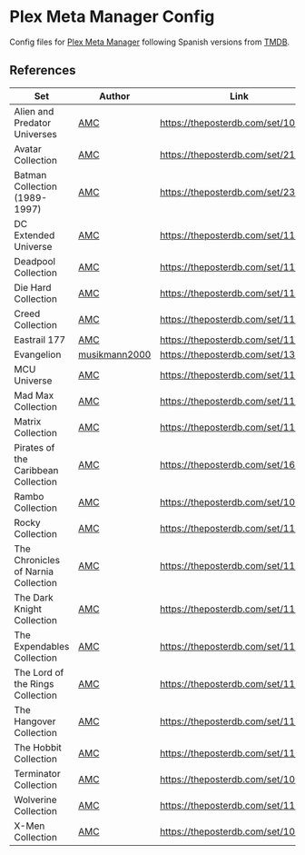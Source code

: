 # Plex Meta Manager Config

Config files for [Plex Meta Manager](https://metamanager.wiki/) following Spanish versions from [TMDB](https://www.themoviedb.org/).

## References

| Set                                 | Author                                                      | Link                               |
| ----------------------------------- | ----------------------------------------------------------- | ---------------------------------- |
| Alien and Predator Universes        | [AMC](https://theposterdb.com/user/AMC)                     | https://theposterdb.com/set/109057 |
| Avatar Collection                   | [AMC](https://theposterdb.com/user/AMC)                     | https://theposterdb.com/set/215631 |
| Batman Collection (1989-1997)       | [AMC](https://theposterdb.com/user/AMC)                     | https://theposterdb.com/set/237026 |
| DC Extended Universe                | [AMC](https://theposterdb.com/user/AMC)                     | https://theposterdb.com/set/118189 |
| Deadpool Collection                 | [AMC](https://theposterdb.com/user/AMC)                     | https://theposterdb.com/set/118189 |
| Die Hard Collection                 | [AMC](https://theposterdb.com/user/AMC)                     | https://theposterdb.com/set/113089 |
| Creed Collection                    | [AMC](https://theposterdb.com/user/AMC)                     | https://theposterdb.com/set/113191 |
| Eastrail 177                        | [AMC](https://theposterdb.com/user/AMC)                     | https://theposterdb.com/set/116913 |
| Evangelion                          | [musikmann2000](https://theposterdb.com/user/musikmann2000) | https://theposterdb.com/set/131521 |
| MCU Universe                        | [AMC](https://theposterdb.com/user/AMC)                     | https://theposterdb.com/set/118188 |
| Mad Max Collection                  | [AMC](https://theposterdb.com/user/AMC)                     | https://theposterdb.com/set/113189 |
| Matrix Collection                   | [AMC](https://theposterdb.com/user/AMC)                     | https://theposterdb.com/set/116902 |
| Pirates of the Caribbean Collection | [AMC](https://theposterdb.com/user/AMC)                     | https://theposterdb.com/set/166380 |
| Rambo Collection                    | [AMC](https://theposterdb.com/user/AMC)                     | https://theposterdb.com/set/108949 |
| Rocky Collection                    | [AMC](https://theposterdb.com/user/AMC)                     | https://theposterdb.com/set/113190 |
| The Chronicles of Narnia Collection | [AMC](https://theposterdb.com/user/AMC)                     | https://theposterdb.com/set/116914 |
| The Dark Knight Collection          | [AMC](https://theposterdb.com/user/AMC)                     | https://theposterdb.com/set/116901 |
| The Expendables Collection          | [AMC](https://theposterdb.com/user/AMC)                     | https://theposterdb.com/set/113096 |
| The Lord of the Rings Collection    | [AMC](https://theposterdb.com/user/AMC)                     | https://theposterdb.com/set/113397 |
| The Hangover Collection             | [AMC](https://theposterdb.com/user/AMC)                     | https://theposterdb.com/set/113180 |
| The Hobbit Collection               | [AMC](https://theposterdb.com/user/AMC)                     | https://theposterdb.com/set/113398 |
| Terminator Collection               | [AMC](https://theposterdb.com/user/AMC)                     | https://theposterdb.com/set/108967 |
| Wolverine Collection                | [AMC](https://theposterdb.com/user/AMC)                     | https://theposterdb.com/set/113180 |
| X-Men Collection                    | [AMC](https://theposterdb.com/user/AMC)                     | https://theposterdb.com/set/109012 |
